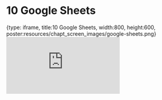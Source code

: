 # 10 Google Sheets
 
{type: iframe, title:10 Google Sheets, width:800, height:600, poster:resources/chapt_screen_images/google-sheets.png}
![](https://datatrail-jhu.github.io/DataTrail_ReOrg/no_toc/google-sheets.html)
 

 
